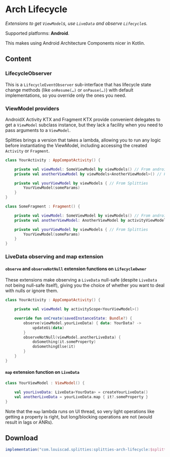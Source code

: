# Arch Lifecycle

*Extensions to get `ViewModel`s, use `LiveData` and observe `Lifecycle`s.*

Supported platforms: **Android**.

This makes using Android Architecture Components nicer in Kotlin.

## Content

### LifecycleObserver

This is a `LifecycleEventObserver` sub-interface that has lifecycle state
change methods (like `onResume(…)` or `onPause(…)`) with default
implementations, so you override only the ones you need.

### ViewModel providers

AndroidX Activity KTX and Fragment KTX provide convenient delegates to get a `ViewModel` subclass instance, but they lack a facility when you need to pass arguments to a `ViewModel`.

Splitties brings a version that takes a lambda, allowing you to run any logic before instantiating the ViewModel, including accessing the created `Activity` or `Fragment`.

```kotlin
class YourActivity : AppCompatActivity() {

    private val viewModel: SomeViewModel by viewModels() // From androidx.activity KTX
    private val anotherViewModel by viewModels<AnotherViewModel>() // From androidx.activity KTX

    private val yourViewModel by viewModels { // From Splitties
        YourViewModel(someParams)
    }
}
```

```kotlin
class SomeFragment : Fragment() {

    private val viewModel: SomeViewModel by viewModels() // From androidx.activity KTX
    private val anotherViewModel: AnotherViewModel by activityViewModels() // From androidx.activity KTX

    private val yourViewModel by viewModels { // From Splitties
        YourViewModel(someParams)
    }
}
```

### LiveData observing and map extension

#### `observe` and `observeNotNull` extension functions on `LifecycleOwner`

These extensions make observing a `LiveData` null-safe (despite `LiveData` not being null-safe itself), giving you the choice of whether you want to deal with nulls or ignore them.

```kotlin
class YourActivity : AppCompatActivity() {

    private val viewModel by activityScope<YourViewModel>()

    override fun onCreate(savedInstanceState: Bundle?) {
        observe(viewModel.yourLiveData) { data: YourData? ->
            updateUi(data)
        }
        observeNotNull(viewModel.anotherLiveData) {
            doSomething(it.someProperty)
            doSomethingElse(it)
        }
    }
}
```

#### `map` extension function on `LiveData`

```kotlin
class YourViewModel : ViewModel() {

    val yourLiveData: LiveData<YourData> = createYourLiveData()
    val anotherLiveData = yourLiveData.map { it?.someProperty }
}
```

Note that the `map` lambda runs on UI thread, so very light operations like
getting a property is right, but long/blocking operations are not (would
result in lags or ANRs).

## Download

```groovy
implementation("com.louiscad.splitties:splitties-arch-lifecycle:$splitties_version")
```
